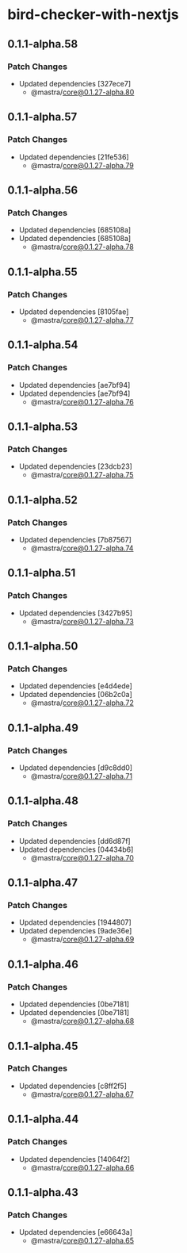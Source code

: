 # bird-checker-with-nextjs

## 0.1.1-alpha.58

### Patch Changes

- Updated dependencies [327ece7]
  - @mastra/core@0.1.27-alpha.80

## 0.1.1-alpha.57

### Patch Changes

- Updated dependencies [21fe536]
  - @mastra/core@0.1.27-alpha.79

## 0.1.1-alpha.56

### Patch Changes

- Updated dependencies [685108a]
- Updated dependencies [685108a]
  - @mastra/core@0.1.27-alpha.78

## 0.1.1-alpha.55

### Patch Changes

- Updated dependencies [8105fae]
  - @mastra/core@0.1.27-alpha.77

## 0.1.1-alpha.54

### Patch Changes

- Updated dependencies [ae7bf94]
- Updated dependencies [ae7bf94]
  - @mastra/core@0.1.27-alpha.76

## 0.1.1-alpha.53

### Patch Changes

- Updated dependencies [23dcb23]
  - @mastra/core@0.1.27-alpha.75

## 0.1.1-alpha.52

### Patch Changes

- Updated dependencies [7b87567]
  - @mastra/core@0.1.27-alpha.74

## 0.1.1-alpha.51

### Patch Changes

- Updated dependencies [3427b95]
  - @mastra/core@0.1.27-alpha.73

## 0.1.1-alpha.50

### Patch Changes

- Updated dependencies [e4d4ede]
- Updated dependencies [06b2c0a]
  - @mastra/core@0.1.27-alpha.72

## 0.1.1-alpha.49

### Patch Changes

- Updated dependencies [d9c8dd0]
  - @mastra/core@0.1.27-alpha.71

## 0.1.1-alpha.48

### Patch Changes

- Updated dependencies [dd6d87f]
- Updated dependencies [04434b6]
  - @mastra/core@0.1.27-alpha.70

## 0.1.1-alpha.47

### Patch Changes

- Updated dependencies [1944807]
- Updated dependencies [9ade36e]
  - @mastra/core@0.1.27-alpha.69

## 0.1.1-alpha.46

### Patch Changes

- Updated dependencies [0be7181]
- Updated dependencies [0be7181]
  - @mastra/core@0.1.27-alpha.68

## 0.1.1-alpha.45

### Patch Changes

- Updated dependencies [c8ff2f5]
  - @mastra/core@0.1.27-alpha.67

## 0.1.1-alpha.44

### Patch Changes

- Updated dependencies [14064f2]
  - @mastra/core@0.1.27-alpha.66

## 0.1.1-alpha.43

### Patch Changes

- Updated dependencies [e66643a]
  - @mastra/core@0.1.27-alpha.65

